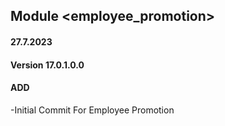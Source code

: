 ## Module <employee_promotion>
#### 27.7.2023
#### Version 17.0.1.0.0
#### ADD
-Initial Commit For Employee Promotion